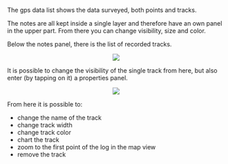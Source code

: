 The gps data list shows the data surveyed, both points and tracks.

The notes are all kept inside a single layer and therefore have an own panel in the upper part. From there you can change visibility, size and color.

Below the notes panel, there is the list of recorded tracks.

<p align='center'><img src='http://wiki.geopaparazzi.googlecode.com/git/images2/24_gpsdata_list.png' /></p>

It is possible to change the visibility of the single track from here, but also enter (by tapping on it) a properties panel.

<p align='center'><img src='http://wiki.geopaparazzi.googlecode.com/git/images2/25_gpsdata_properties.png' /></p>

From here it is possible to:
  * change the name of the track
  * change track width
  * change track color
  * chart the track
  * zoom to the first point of the log in the map view
  * remove the track
